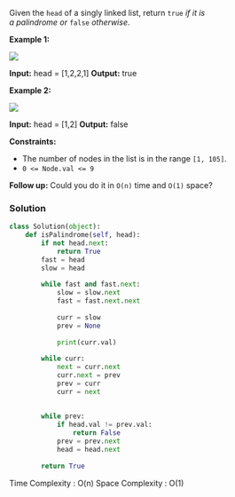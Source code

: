 
Given the `head` of a singly linked list, return `true` _if it is a_ _palindrome_ _or_ `false` _otherwise_.

**Example 1:**

![](https://assets.leetcode.com/uploads/2021/03/03/pal1linked-list.jpg)

**Input:** head = [1,2,2,1]
**Output:** true

**Example 2:**

![](https://assets.leetcode.com/uploads/2021/03/03/pal2linked-list.jpg)

**Input:** head = [1,2]
**Output:** false

**Constraints:**

- The number of nodes in the list is in the range `[1, 105]`.
- `0 <= Node.val <= 9`

**Follow up:** Could you do it in `O(n)` time and `O(1)` space?

### Solution

```python
class Solution(object):
	def isPalindrome(self, head):
		if not head.next:
			return True
		fast = head
		slow = head
	
		while fast and fast.next:
			slow = slow.next
			fast = fast.next.next
			
			curr = slow
			prev = None
		
			print(curr.val)
	
		while curr:
			next = curr.next
			curr.next = prev
			prev = curr
			curr = next
	
	
		while prev:
			if head.val != prev.val:
				return False
			prev = prev.next
			head = head.next
			
		return True
```

Time Complexity : O(n)
Space Complexity : O(1)

